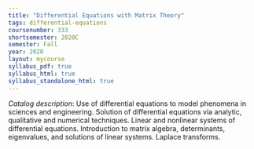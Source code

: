 ```yaml
---
title: "Differential Equations with Matrix Theory"
tags: differential-equations
coursenumber: 333
shortsemester: 2020C
semester: Fall
year: 2020
layout: mycourse
syllabus_pdf: true
syllabus_html: true
syllabus_standalone_html: true
---
```


*Catalog description*: Use of differential equations to model phenomena in sciences and engineering.
Solution of differential equations via analytic, qualitative and numerical techniques.
Linear and nonlinear systems of differential equations.
Introduction to matrix algebra, determinants, eigenvalues, and solutions of linear systems.
Laplace transforms.
